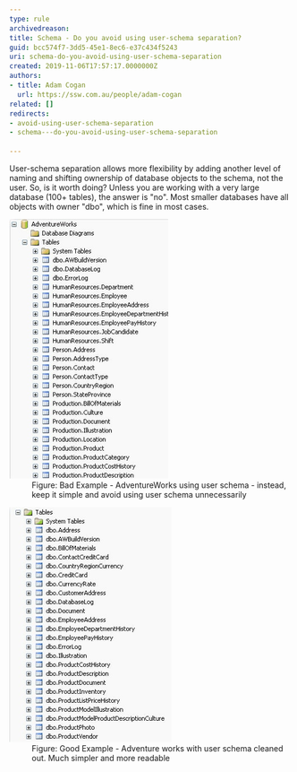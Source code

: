 ```yaml
---
type: rule
archivedreason: 
title: Schema - Do you avoid using user-schema separation?
guid: bcc574f7-3dd5-45e1-8ec6-e37c434f5243
uri: schema-do-you-avoid-using-user-schema-separation
created: 2019-11-06T17:57:17.0000000Z
authors:
- title: Adam Cogan
  url: https://ssw.com.au/people/adam-cogan
related: []
redirects:
- avoid-using-user-schema-separation
- schema---do-you-avoid-using-user-schema-separation

---
```


User-schema separation allows more flexibility by adding another level of naming and shifting ownership of database objects to the schema, not the user. So, is it worth doing? Unless you are working with a very large database (100+ tables), the answer is "no". Most smaller databases have all objects with owner "dbo", which is fine in most cases.

<!--endintro-->
<dl class="badImage"><dt>
      <img src="SQLDatabases_UserSchema_Bad.jpg" alt="SQLDatabases_UserSchema_Bad.jpg">
   </dt><dd>Figure: Bad Example - AdventureWorks using user schema - instead, keep it simple and avoid using user schema unnecessarily</dd></dl><dl class="goodImage"><dt>
         <img src="SQLDatabases_UserSchema_Good.jpg" alt="SQLDatabases_UserSchema_Good.jpg"><br></dt><dd>Figure: Good Example - Adventure works with user schema cleaned out. Much simpler and more readable<br></dd></dl>
